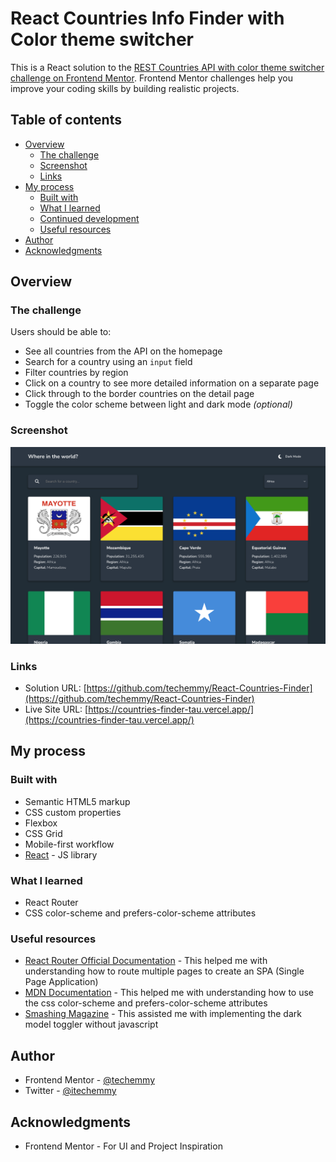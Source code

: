 # React Countries Info Finder with Color theme switcher

This is a React solution to the [REST Countries API with color theme switcher challenge on Frontend Mentor](https://www.frontendmentor.io/challenges/rest-countries-api-with-color-theme-switcher-5cacc469fec04111f7b848ca). Frontend Mentor challenges help you improve your coding skills by building realistic projects. 
## Table of contents

- [Overview](#overview)
  - [The challenge](#the-challenge)
  - [Screenshot](#screenshot)
  - [Links](#links)
- [My process](#my-process)
  - [Built with](#built-with)
  - [What I learned](#what-i-learned)
  - [Continued development](#continued-development)
  - [Useful resources](#useful-resources)
- [Author](#author)
- [Acknowledgments](#acknowledgments)


## Overview

### The challenge

Users should be able to:

- See all countries from the API on the homepage
- Search for a country using an `input` field
- Filter countries by region
- Click on a country to see more detailed information on a separate page
- Click through to the border countries on the detail page
- Toggle the color scheme between light and dark mode *(optional)*

### Screenshot

![Homepage Screenshot](./public/homepage.png)

### Links

- Solution URL: [https://github.com/techemmy/React-Countries-Finder](https://github.com/techemmy/React-Countries-Finder)
- Live Site URL: [https://countries-finder-tau.vercel.app/](https://countries-finder-tau.vercel.app/)

## My process

### Built with

- Semantic HTML5 markup
- CSS custom properties
- Flexbox
- CSS Grid
- Mobile-first workflow
- [React](https://react.dev/) - JS library

### What I learned
- React Router
- CSS color-scheme and prefers-color-scheme attributes


### Useful resources

- [React Router Official Documentation](https://reactrouter.com/en/main/start/tutorial) - This helped me with understanding how to route multiple pages to create an SPA (Single Page Application)
- [MDN Documentation](https://developer.mozilla.org/en-US/docs/Web/CSS/color-scheme) - This helped me with understanding how to use the css color-scheme and prefers-color-scheme attributes
- [Smashing Magazine](https://www.smashingmagazine.com/2024/03/setting-persisting-color-scheme-preferences-css-javascript/) - This assisted me with implementing the dark model toggler without javascript


## Author

- Frontend Mentor - [@techemmy](https://www.frontendmentor.io/profile/techemmy)
- Twitter - [@itechemmy](https://www.twitter.com/itechemmy)

## Acknowledgments
- Frontend Mentor - For UI and Project Inspiration
